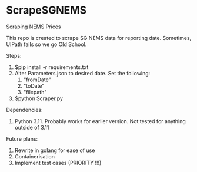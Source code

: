 # ScrapeSGNEMS
Scraping NEMS Prices


This repo is created to scrape SG NEMS data for reporting date. Sometimes, UIPath fails so we go Old School.

Steps:
1) $pip install -r requirements.txt
2) Alter Parameters.json to desired date. Set the following:
    1) "fromDate"
    2) "toDate"
    3) "filepath"
3) $python Scraper.py

Dependencies:
1) Python 3.11. Probably works for earlier version. Not tested for anything outside of 3.11

Future plans:
1) Rewrite in golang for ease of use
2) Containerisation
3) Implement test cases (PRIORITY !!!)
